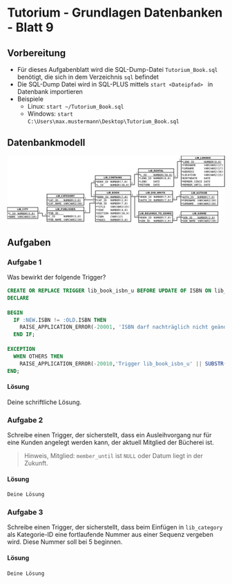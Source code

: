 # Tutorium - Grundlagen Datenbanken - Blatt 9

## Vorbereitung

* Für dieses Aufgabenblatt wird die SQL-Dump-Datei `Tutorium_Book.sql` benötigt, die sich in dem Verzeichnis `sql` befindet
* Die SQL-Dump Datei wird in SQL-PLUS mittels `start <Dateipfad> ` in Datenbank importieren
* Beispiele
  * Linux: `start ~/Tutorium_Book.sql`
  * Windows: `start C:\Users\max.mustermann\Desktop\Tutorium_Book.sql`

## Datenbankmodell
![Datenbankmodell](./img/Schema_mit_Beziehungen.png)

## Aufgaben

### Aufgabe 1
Was bewirkt der folgende Trigger?

```sql
CREATE OR REPLACE TRIGGER lib_book_isbn_u BEFORE UPDATE OF ISBN ON lib_book FOR EACH ROW
DECLARE

BEGIN
  IF :NEW.ISBN != :OLD.ISBN THEN
    RAISE_APPLICATION_ERROR(-20001, 'ISBN darf nachträglich nicht geändert werden');
  END IF;

EXCEPTION
  WHEN OTHERS THEN
    RAISE_APPLICATION_ERROR(-20010,'Trigger lib_book_isbn_u' || SUBSTR(SQLERRM,1,80));
END;
```

#### Lösung
Deine schriftliche Lösung.

### Aufgabe 2
Schreibe einen Trigger, der sicherstellt, dass ein Ausleihvorgang nur für eine Kunden angelegt werden kann, der aktuell Mitglied der Bücherei ist.
> Hinweis, Mitglied: `member_until` ist `NULL` oder Datum liegt in der Zukunft.

#### Lösung
```sql
Deine Lösung
```

### Aufgabe 3
Schreibe einen Trigger, der sicherstellt, dass beim Einfügen in `lib_category` als Kategorie-ID eine fortlaufende Nummer aus einer Sequenz vergeben wird. Diese Nummer soll bei 5 beginnen.

#### Lösung
```sql
Deine Lösung
```

